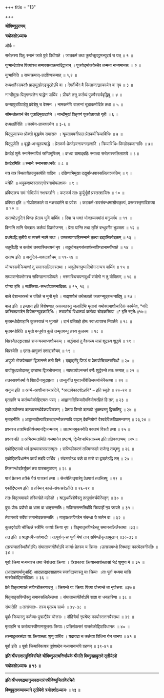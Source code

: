 +++
title = "13"

+++


<div id="pl-74784" claऽऽ="panel-layout">

<div id="pg-74784-0" claऽऽ="panel-grid panel-no-ऽtyle">

<div id="pgc-74784-0-0" claऽऽ="panel-grid-cell" weight="1">

<div id="panel-74784-0-0-0" claऽऽ="ऽo-panel widget widget_ऽow-editor panel-firऽt-child panel-laऽt-child" index="0" data-ऽtyle="{&quot;background_image_attachment&quot;ःfalऽe,&quot;background_diऽplay&quot;ः&quot;tile&quot;}">

<div claऽऽ="ऽo-widget-ऽow-editor ऽo-widget-ऽow-editor-baऽe">

<div claऽऽ="ऽiteorigin-widget-tinymce textwidget">

**श्रीविष्णुपुराणम्**

**त्रयोदशोऽध्यायः**

 और्वः –

सचेलस्य पितुः स्नानं जाते पुत्रे विधीयते । जातकर्म तथा कुर्याच्छ्राद्धमभ्युदयं च यत् ॥ १ ॥

युग्मान्देवांश्च पित्र्यांश्च सम्यक्सव्यक्रमाद्द्विजान् । पूजयेद्भोजयेच्चैव तन्मना नान्यमानसः ॥ २ ॥

 युग्मानिति ॥ सव्यक्रमात्-प्रदक्षिणक्रमात् ॥ १,२ ॥

दध्यक्षतैस्सबदरैः प्राङ्मुखोदङ्मुखोऽपि वा । देवतीर्थेन वै पिण्डान्दद्यात्कायेन वा नृप ॥ ३ ॥

नान्दीमुखः पितृगणस्तेन श्राद्धेन पार्थिव । प्रीयते तत्तु कर्तव्यं पुरुषैस्सर्ववृद्धिषु ॥ ४ ॥

कन्यापुत्रविवाहेषु प्रवेशेषु च वेश्मनः । नामकर्मणि बालानां चूडाकर्मादिके तथा ॥ ५ ॥

सीमन्तोन्नयनं चैव पुत्रादिमुखदर्शने । नान्दीमुखं पितृगणं पूजयेत्प्रयतो गृही ॥ ६ ॥

 दध्यक्षतैरिति ॥ कायेन-प्राजापत्येन ॥ ३-६ ॥

पितृपूजाक्रमः प्रोक्तो वृद्धावेष समासतः । श्रूयतामवनीपाल प्रेतकर्मक्रियाविधिः ॥ ७ ॥

 पितृपूजेति ॥ वृद्धौ-अभ्युदयश्राद्धे । प्रेतकर्म-प्रेतदेहस्नापनदहनादि । क्रियाविधिः-पिण्डोदकदानादिः ॥ ७॥

प्रेतदेहं शुभैः स्नानैस्नापितं स्रग्विभूषितम् । दग्ध्वा ग्रामाद्बहिः स्नात्वा सचेलास्सलिलाशये ॥ ८॥

 प्रेतदेहमिति ॥ स्नानैः स्नानसाधनकैः ॥ ८ ॥

यत्र तत्र स्थितायैतदमुकायेति वादिनः । दक्षिणाभिमुखा दद्युर्बान्धवास्सलिलाञ्जलिम् ॥ ९ ॥

 यत्रेति ॥ अमुकशब्दस्तत्तद्गोत्रनामोपलक्षकः ॥ ९ ॥

प्रविष्टाश्च समं गोभिर्ग्रामं नक्षत्रदर्शने । कटकर्म ततः कुर्युर्भूमौ प्रस्तरशायिनः ॥ १० ॥

 प्रविष्टा इति ॥ गोप्रवेशकाले वा नक्षत्रदर्शने वा प्रवेशः । कटकर्म-शवसंबन्धमाशौचकृत्यं, प्रस्तरस्तृणादिशय्या ॥ १० ॥

दातव्योऽनुदिनं पिण्डः प्रेताय भुवि पार्थिव । दिवा च भक्तं भोक्तव्यममांसं मनुजर्षभ ॥ ११ ॥

दिनानि तानि चेच्छातः कर्तव्यं विप्रभोजनम् । प्रेता यान्ति तथा तृप्तिं बन्धुवर्गेण भुञ्जता ॥ १२ ॥

प्रथमेऽह्नि तृतीये च सप्तमे नवमे तथा । वस्त्रत्यागबहिस्स्नाने कृत्वा दद्यात्तिलोदकम् ॥ १३ ॥

चतुर्थेऽह्नि च कर्तव्यं तस्यास्थिचयनं नृप । तदूर्ध्वमङ्गसंस्पर्शस्सपिण्डानामपीष्यते ॥ १४ ॥

 दातव्य इति ॥ अनुदिनं–यावदाशौचम् ॥ ११-१४ ॥

योग्यस्सर्वक्रियाणां तु समानसलिलास्तथा । अनुलेपनपुष्पादिभोगादन्यत्र पार्थिव ॥ १५ ॥

शय्यासनोपभोगश्च सपिण्डानामपीष्यते । भस्मास्थिचयनादूर्ध्वं संयोगो न तु योषिताम् ॥ १६ ॥

 योग्या इति ॥ सर्वक्रियाः-सन्ध्योपासनादिकाः ॥ १५, १६ ॥

बाले देशान्तरस्थे च पतिते च मुनौ मृते । सद्यश्शौचं तथेच्छातो जलाग्न्युद्बन्धनादिषु ॥ १७ ॥

 बाल इति ॥ इच्छात इति विशेषणात् अकामतस्तु जलादिभिः मृतानां यथोक्तमाशौचादिकं कार्यमेव, \*यदि कश्चित्प्रमादेन
म्रियेताग्न्युदकादिभिः । तत्राशौचं विधातव्यं कर्तव्या चोदकक्रिया ॥\* इति स्मृतेः॥१७॥

मृतबन्धोर्दशाहानि कुलस्यान्नं न भुज्यते । दानं प्रतिग्रहो होमः स्वाध्यायश्च निवर्तते ॥ १८ ॥

मृतबन्धोरिति ॥ मृतो बन्धुर्यत्र कुले तन्मृतबन्धु तस्य कुलस्य ॥ १८ ॥

विप्रस्यैतद्द्वादशाहं राजन्यस्याप्यशौचकम् । अर्द्धमासं तु वैश्यस्य मासं शूद्रस्य शुद्धये ॥ १९ ॥

 विप्रस्येति ॥ एतत्-प्रागुक्तं दशाद्दाशौचम् ॥ १९ ॥

अयुजो भोजयेत्कामं द्विजानन्ते ततो दिने । दद्याद्दर्भेषु पिण्डं च प्रेतायोच्छिष्टसन्निधौ ॥ २० ॥

वार्यायुधप्रतोदास्तु दण्डश्च द्विजभोजनात् । स्प्रष्टव्योऽनन्तरं वर्णैः शुद्धेरन्ते ततः क्रमात् ॥ २१ ॥

ततस्सवर्णधर्मा ये विप्रादीनामुदाहृताः । तान्कुर्वीत पुमाञ्जीवेन्निजधर्मार्जनैस्तथा ॥ २२ ॥

 अयुज इति ॥ अन्ये-आशौचानन्तरदिने, \*आद्यमेकादशेऽहनि\* – इति स्मृतेः ॥ २०-२२ ॥

मृताहनि च कर्तव्यमेकोद्दिष्टमतः परम् । आह्वानादिक्रियादैवनियोगरहितं हि तत् ॥ २३ ॥

एकोऽर्घ्यस्तत्र दातव्यस्तथैवैकपवित्रकम् । प्रेताय पिण्डो दातव्यो भुक्तवत्सु द्विजातिषु ॥ २४ ॥

 मृताहनीति ॥ आह्वानादीत्यादिशब्दादग्नौकरणादि ग्राह्यम् दैवनियोगो वैश्वदेविकविप्रामन्त्रणम् ॥ २३,२४ ॥

प्रश्नश्च तत्राभिरतिर्यजमानद्विजन्मनाम् । अक्षय्यममुकस्येति वक्तव्यं विरतौ तथा ॥ २५ ॥

 प्रश्नश्चति ॥ अभिरम्यतामिति यजमानेन प्रष्टव्यं, द्विजैश्चाभिरतास्स्म इति प्रतिवक्तव्यम् ॥२५॥

एकोद्दिष्टमयो धर्म इत्थमावत्सरात्स्मृतः । सपिण्डीकरणं तस्मिन्काले राजेन्द्र तच्छृणु ॥ २६ ॥

एकोद्दिष्टविधानेन कार्यं तदपि पार्थिव । संवत्सरेऽथ षष्ठे वा मासे वा द्वादशेऽह्नि तत् ॥ २७ ॥

 तिलगन्धोदकैर्युक्तं तत्र पात्रचतुष्टयम् ॥ २८ ॥

पात्रं प्रेतस्य तत्रैकं पैत्रं पात्रत्रयं तथा । सेचयेत्पितृपात्रेषु प्रेतपात्रं ततस्त्रिषु ॥ २९ ॥

 एकोद्दिष्टमय इति ॥ तस्मिन् काले-संवत्सरेऽतीते ॥ २६-२९ ॥

ततः पितृत्वमापन्ने तस्मिन्प्रेते महीपते । श्राद्धधर्मैरशेषैस्तु तत्पूर्वानर्चयेत्पितृन् ॥ ३० ॥

पुत्रः पौत्रः प्रपौत्रो वा भ्राता वा भ्रातृसन्ततिः। सपिण्डसन्ततिर्वापि क्रियार्हो नृप जायते ॥ ३१ ॥

तेषामभावे सर्वेषां समानोदकसन्ततिः । मातृपक्षसपिण्डेन संबन्धा ये जलेन वा ॥ ३२ ॥

कुलद्वयेऽपि चोच्छिन्ने स्त्रीभिः कार्याः क्रिया नृप । पितृमातृसपिण्डैस्तु समानसलिलैस्तथा ॥३३॥

 तत इति ॥ श्राद्धधर्मैः-पार्वणाद्यैः। तत्पूर्वान्-सः पूर्वो येषां तान् सपिण्डीकृतप्रमुखान् ॥३०-३३॥

(तत्संघातस्थितैर्वाऽपि) संघातान्तर्गतैर्वाऽपि कार्याः प्रेतस्य च क्रियाः ।उत्सन्नबन्धो रिक्थाद्वा कारयेदवनीपतिः ॥ ३४ ॥

पूर्वाः क्रिया मध्यमाश्च तथा चैवोत्तराः क्रियाः । त्रिःप्रकाराः क्रियास्सर्वास्तासां भेदं शृणुष्व मे ॥ ३५ ॥

 (आदाहवार्यायुधादि) आदाहाद्यादशाहाश्च स्पर्शाद्यन्तास्तु याः क्रियाः ।ताः पूर्वा मध्यमा मासि मास्येकोद्दिष्टसंज्ञिताः ॥ ३६ ॥

प्रेते पितृत्वमापन्ने सपिण्डीकरणादनु । क्रियन्ते याः क्रियाः पित्र्या प्रोच्यन्ते ता नृपोत्तराः ॥३७॥

पितृमातृसपिण्डैस्तु समानसलिलैस्तथा । संघातान्तर्गतैर्वाऽपि राज्ञा वा धनहारिणा ॥ ३८ ॥

 संघातेति ॥ तत्संघातः- तस्य मृतस्य सार्थः ॥ ३४-३८ ॥

पूर्वाः क्रियास्तु कर्तव्याः पुत्राद्यैरेव चोत्तराः । दौहित्रैर्वा नृपश्रेष्ठ कार्यास्तत्तनयैस्तथा ॥ ३९ ॥

मृताहनि च कर्तव्यास्त्रीणामप्युत्तराः क्रियाः। प्रतिसंवत्सरं राजन्नेकोद्दिष्टविधानतः ॥ ४० ॥

तस्मादुत्तरसंज्ञा याः क्रियास्ताः शृणु पार्थिव । यदायदा च कर्तव्या विधिना येन चानघ ॥ ४१ ॥

 पूर्वा इति ॥ पूर्वाः क्रियास्वित्यत्र पूर्वशब्देन मध्यमानामपि ग्रहणम् ॥ ३९-४१॥

**इति श्रीपराशरमुनिविरचिते श्रीविष्णुपरत्वनिर्णायके श्रीमति विष्णुमहापुराणे तृतीयेऽशे**

**त्रयोदशोऽध्यायः ॥ १३ ॥**

****

**इति श्रीभगवद्रामानुजपदान्तरंगश्रीविष्णुचित्तविरचिते**

**विष्णुपुराणव्याख्याने तृतीयेशे त्रयोदशोऽध्यायः ॥ १३ ॥**














